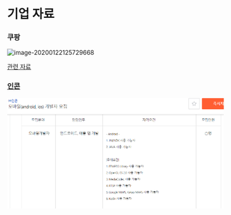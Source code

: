 # 기업 자료

### 쿠팡

![image-20200122125729668](C:\Users\student\AppData\Roaming\Typora\typora-user-images\image-20200122125729668.png)

[관련 자료](https://blog.naver.com/coupang1104/221630199758)





### [인콘](http://www.jobkorea.co.kr/Recruit/Co_Read/C/win4net)

![image-20200122130049880](image/image-20200122130049880.png)

